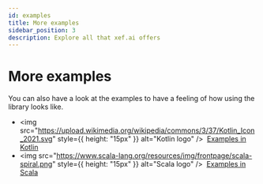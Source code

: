 ```yaml
---
id: examples
title: More examples
sidebar_position: 3
description: Explore all that xef.ai offers
---
```


# More examples

You can also have a look at the examples to have a feeling of how using the library looks like.

- <img src="https://upload.wikimedia.org/wikipedia/commons/3/37/Kotlin_Icon_2021.svg" style={{ height: "15px" }} alt="Kotlin logo" />&nbsp;
  <a href="https://github.com/xebia-functional/xef/tree/main/examples/kotlin/src/main/kotlin/com/xebia/functional/xef/auto">Examples in Kotlin</a>
- <img src="https://www.scala-lang.org/resources/img/frontpage/scala-spiral.png" style={{ height: "15px" }} alt="Scala logo" />&nbsp;
  <a href="https://github.com/xebia-functional/xef/tree/main/examples/scala/src/main/scala/com/xebia/functional/xef/scala/auto">Examples in Scala</a>
